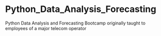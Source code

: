 # Python_Data_Analysis_Forecasting
Python Data Analysis and Forecasting Bootcamp originally taught to employees of a major telecom operator

